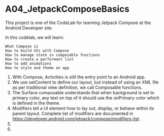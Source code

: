 # A04_JetpackComposeBasics

This project is one of the CodeLab for learning Jetpack Compose at the Android Developer site.

In this codelab, we will learn:

    What Compose is
    How to build UIs with Compose
    How to manage state in composable functions
    How to create a performant list
    How to add animations
    How to style and theme an app

1. With Compose, Activities is still the entry point to an Android app.
2. We use setContent to define our layout, but instead of using an XML file as per traditional view definition, we call Composable functions.
3. The Surface composable understands that when background is set to primary color, any text on top of it should use the onPrimary color which is defined in the theme.
4. Modifiers tell a UI element how to lay out, display, or behave within its parent layout. Complete list of modifiers are documented in https://developer.android.com/jetpack/compose/modifiers-list .
5. 
6. 